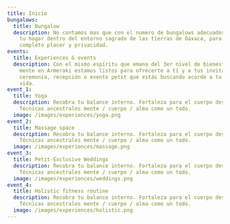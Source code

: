 ```yaml
---
title: Inicio
bungalows:
  title: Bungalow
  description: No contamos mas que con el numero de bungalows adecuados para crear
    tu hogar dentro del entorno sagrado de las tierras de Oaxaca, para tu
    completo placer y privacidad.
events:
  title: Experiences & events
  description: Con el mismo espíritu que emana del 3er nivel de bienestar de la
    mente en Armeraki estamos listos para ofrecerte a ti y a tus invitados la
    ceremonia, recepción o evento petit que estás buscando acorde a tu estilo de
    vida.
event_1:
  title: Yoga
  description: Recobra tu balance interno. Fortaleza para el cuerpo desde dentro.
    Técnicas ancestrales mente / cuerpo / alma como un todo.
  image: /images/experiences/yoga.png
event_2:
  title: Massage space
  description: Recobra tu balance interno. Fortaleza para el cuerpo desde dentro.
    Técnicas ancestrales mente / cuerpo / alma como un todo.
  image: /images/experiences/massage.png
event_3:
  title: Petit-Exclusive Weddings
  description: Recobra tu balance interno. Fortaleza para el cuerpo desde dentro.
    Técnicas ancestrales mente / cuerpo / alma como un todo.
  image: /images/experiences/weddings.png
event_4:
  title: Holistic fitness routine
  description: Recobra tu balance interno. Fortaleza para el cuerpo desde dentro.
    Técnicas ancestrales mente / cuerpo / alma como un todo.
  image: /images/experiences/holistic.png
---
```

